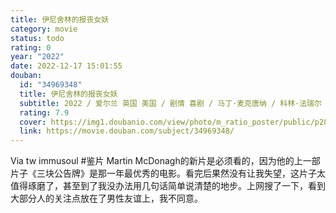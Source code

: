 ```yaml
---
title: 伊尼舍林的报丧女妖
category: movie
status: todo
rating: 0
year: "2022"
date: 2022-12-17 15:01:55
douban:
  id: "34969348"
  title: 伊尼舍林的报丧女妖
  subtitle: 2022 / 爱尔兰 英国 美国 / 剧情 喜剧 / 马丁·麦克唐纳 / 科林·法瑞尔 布莱丹·格里森
  rating: 7.9
  cover: https://img1.doubanio.com/view/photo/m_ratio_poster/public/p2877252828.jpg
  link: https://movie.douban.com/subject/34969348/
---
```


Via tw immusoul #鉴片 Martin McDonagh的新片是必须看的，因为他的上一部片子《三块公告牌》是那一年最优秀的电影。看完后果然没有让我失望，这片子太值得琢磨了，甚至到了我没办法用几句话简单说清楚的地步。上网搜了一下，看到大部分人的关注点放在了男性友谊上，我不同意。